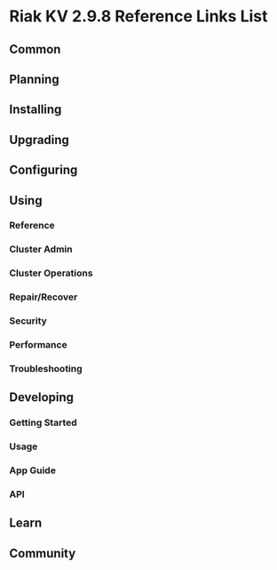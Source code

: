 
# Riak KV 2.9.8 Reference Links List

## Common

[downloads]: {{<baseurl>}}riak/kv/2.9.8/downloads/
[install index]: {{<baseurl>}}riak/kv/2.9.8/setup/installing
[upgrade index]: {{<baseurl>}}riak/kv/2.9.8/upgrading
[plan index]: {{<baseurl>}}riak/kv/2.9.8/planning
[config index]: {{<baseurl>}}riak/kv/2.9.8/using/configuring/
[config reference]: {{<baseurl>}}riak/kv/2.9.8/configuring/reference/
[manage index]: {{<baseurl>}}riak/kv/2.9.8/using/managing
[performance index]: {{<baseurl>}}riak/kv/2.9.8/using/performance
[glossary vnode]: {{<baseurl>}}riak/kv/2.9.8/learn/glossary/#vnode
[contact basho]: https://www.tiot.jp/en/about-us/contact-us/

## Planning

[plan index]: {{<baseurl>}}riak/kv/2.9.8/setup/planning
[plan start]: {{<baseurl>}}riak/kv/2.9.8/setup/planning/start
[plan backend]: {{<baseurl>}}riak/kv/2.9.8/setup/planning/backend
[plan backend bitcask]: {{<baseurl>}}riak/kv/2.9.8/setup/planning/backend/bitcask
[plan backend leveldb]: {{<baseurl>}}riak/kv/2.9.8/setup/planning/backend/leveldb
[plan backend leveled]: {{<baseurl>}}riak/kv/2.9.8/setup/planning/backend/leveled
[plan backend memory]: {{<baseurl>}}riak/kv/2.9.8/setup/planning/backend/memory
[plan backend multi]: {{<baseurl>}}riak/kv/2.9.8/setup/planning/backend/multi
[plan cluster capacity]: {{<baseurl>}}riak/kv/2.9.8/setup/planning/cluster-capacity
[plan bitcask capacity]: {{<baseurl>}}riak/kv/2.9.8/setup/planning/bitcask-capacity-calc
[plan best practices]: {{<baseurl>}}riak/kv/2.9.8/setup/planning/best-practices
[plan future]: {{<baseurl>}}riak/kv/2.9.8/setup/planning/future

## Installing

[install index]: {{<baseurl>}}riak/kv/2.9.8/setup/installing
[install aws]: {{<baseurl>}}riak/kv/2.9.8/setup/installing/amazon-web-services
[install debian & ubuntu]: {{<baseurl>}}riak/kv/2.9.8/setup/installing/debian-ubuntu
[install freebsd]: {{<baseurl>}}riak/kv/2.9.8/setup/installing/freebsd
[install mac osx]: {{<baseurl>}}riak/kv/2.9.8/setup/installing/mac-osx
[install rhel & centos]: {{<baseurl>}}riak/kv/2.9.8/setup/installing/rhel-centos
[install smartos]: {{<baseurl>}}riak/kv/2.9.8/setup/installing/smartos
[install solaris]: {{<baseurl>}}riak/kv/2.9.8/setup/installing/solaris
[install suse]: {{<baseurl>}}riak/kv/2.9.8/setup/installing/suse
[install windows azure]: {{<baseurl>}}riak/kv/2.9.8/setup/installing/windows-azure

[install source index]: {{<baseurl>}}riak/kv/2.9.8/setup/installing/source
[install source erlang]: {{<baseurl>}}riak/kv/2.9.8/setup/installing/source/erlang
[install source jvm]: {{<baseurl>}}riak/kv/2.9.8/setup/installing/source/jvm

[install verify]: {{<baseurl>}}riak/kv/2.9.8/setup/installing/verify

## Upgrading

[upgrade index]: {{<baseurl>}}riak/kv/2.9.8/setup/upgrading
[upgrade checklist]: {{<baseurl>}}riak/kv/2.9.8/setup/upgrading/checklist
[upgrade version]: {{<baseurl>}}riak/kv/2.9.8/setup/upgrading/version
[upgrade cluster]: {{<baseurl>}}riak/kv/2.9.8/setup/upgrading/cluster
[upgrade mdc]: {{<baseurl>}}riak/kv/2.9.8/setup/upgrading/multi-datacenter
[upgrade downgrade]: {{<baseurl>}}riak/kv/2.9.8/setup/downgrade

## Configuring

[config index]: {{<baseurl>}}riak/kv/2.9.8/configuring
[config basic]: {{<baseurl>}}riak/kv/2.9.8/configuring/basic
[config backend]: {{<baseurl>}}riak/kv/2.9.8/configuring/backend
[config manage]: {{<baseurl>}}riak/kv/2.9.8/configuring/managing
[config reference]: {{<baseurl>}}riak/kv/2.9.8/configuring/reference/
[config strong consistency]: {{<baseurl>}}riak/kv/2.9.8/configuring/strong-consistency
[config load balance]: {{<baseurl>}}riak/kv/2.9.8/configuring/load-balancing-proxy
[config mapreduce]: {{<baseurl>}}riak/kv/2.9.8/configuring/mapreduce
[config search]: {{<baseurl>}}riak/kv/2.9.8/configuring/search/

[config v3 mdc]: {{<baseurl>}}riak/kv/2.9.8/configuring/v3-multi-datacenter
[config v3 nat]: {{<baseurl>}}riak/kv/2.9.8/configuring/v3-multi-datacenter/nat
[config v3 quickstart]: {{<baseurl>}}riak/kv/2.9.8/configuring/v3-multi-datacenter/quick-start
[config v3 ssl]: {{<baseurl>}}riak/kv/2.9.8/configuring/v3-multi-datacenter/ssl

[config v2 mdc]: {{<baseurl>}}riak/kv/2.9.8/configuring/v2-multi-datacenter
[config v2 nat]: {{<baseurl>}}riak/kv/2.9.8/configuring/v2-multi-datacenter/nat
[config v2 quickstart]: {{<baseurl>}}riak/kv/2.9.8/configuring/v2-multi-datacenter/quick-start
[config v2 ssl]: {{<baseurl>}}riak/kv/2.9.8/configuring/v2-multi-datacenter/ssl

## Using

[use index]: {{<baseurl>}}riak/kv/2.9.8/using/
[use admin commands]: {{<baseurl>}}riak/kv/2.9.8/using/cluster-admin-commands
[use running cluster]: {{<baseurl>}}riak/kv/2.9.8/using/running-a-cluster

### Reference

[use ref custom code]: {{<baseurl>}}riak/kv/2.9.8/using/reference/custom-code
[use ref handoff]: {{<baseurl>}}riak/kv/2.9.8/using/reference/handoff
[use ref monitoring]: {{<baseurl>}}riak/kv/2.9.8/using/reference/statistics-monitoring
[use ref search]: {{<baseurl>}}riak/kv/2.9.8/using/reference/search
[use ref 2i]: {{<baseurl>}}riak/kv/2.9.8/using/reference/secondary-indexes
[use ref snmp]: {{<baseurl>}}riak/kv/2.9.8/using/reference/snmp
[use ref strong consistency]: {{<baseurl>}}riak/kv/2.9.8/using/reference/strong-consistency
[use ref jmx]: {{<baseurl>}}riak/kv/2.9.8/using/reference/jmx
[use ref obj del]: {{<baseurl>}}riak/kv/2.9.8/using/reference/object-deletion/
[use ref v3 mdc]: {{<baseurl>}}riak/kv/2.9.8/using/reference/v3-multi-datacenter
[use ref v2 mdc]: {{<baseurl>}}riak/kv/2.9.8/using/reference/v2-multi-datacenter

### Cluster Admin

[use admin index]: {{<baseurl>}}riak/kv/2.9.8/using/admin/
[use admin commands]: {{<baseurl>}}riak/kv/2.9.8/using/admin/commands/
[use admin riak cli]: {{<baseurl>}}riak/kv/2.9.8/using/admin/riak-cli/
[use admin riak-admin]: {{<baseurl>}}riak/kv/2.9.8/using/admin/riak-admin/
[use admin riak control]: {{<baseurl>}}riak/kv/2.9.8/using/admin/riak-control/

### Cluster Operations

[cluster ops add remove node]: {{<baseurl>}}riak/kv/2.9.8/using/cluster-operations/adding-removing-nodes
[cluster ops inspect node]: {{<baseurl>}}riak/kv/2.9.8/using/cluster-operations/inspecting-node
[cluster ops change info]: {{<baseurl>}}riak/kv/2.9.8/using/cluster-operations/changing-cluster-info
[cluster ops load balance]: {{<baseurl>}}riak/kv/2.9.8/configuring/load-balancing-proxy
[cluster ops bucket types]: {{<baseurl>}}riak/kv/2.9.8/using/cluster-operations/bucket-types
[cluster ops handoff]: {{<baseurl>}}riak/kv/2.9.8/using/cluster-operations/handoff
[cluster ops log]: {{<baseurl>}}riak/kv/2.9.8/using/cluster-operations/logging
[cluster ops obj del]: {{<baseurl>}}riak/kv/2.9.8/using/reference/object-deletion
[cluster ops backup]: {{<baseurl>}}riak/kv/2.9.8/using/cluster-operations/backing-up
[cluster ops mdc]: {{<baseurl>}}riak/kv/2.9.8/using/cluster-operations/v3-multi-datacenter
[cluster ops strong consistency]: {{<baseurl>}}riak/kv/2.9.8/using/cluster-operations/strong-consistency
[cluster ops 2i]: {{<baseurl>}}riak/kv/2.9.8/using/reference/secondary-indexes
[cluster ops v3 mdc]: {{<baseurl>}}riak/kv/2.9.8/using/cluster-operations/v3-multi-datacenter
[cluster ops v2 mdc]: {{<baseurl>}}riak/kv/2.9.8/using/cluster-operations/v2-multi-datacenter

### Repair/Recover

[repair recover index]: {{<baseurl>}}riak/kv/2.9.8/using/repair-recovery
[repair recover index]: {{<baseurl>}}riak/kv/2.9.8/using/repair-recovery/failure-recovery/

### Security

[security index]: {{<baseurl>}}riak/kv/2.9.8/using/security/
[security basics]: {{<baseurl>}}riak/kv/2.9.8/using/security/basics
[security managing]: {{<baseurl>}}riak/kv/2.9.8/using/security/managing-sources/

### Performance

[perf index]: {{<baseurl>}}riak/kv/2.9.8/using/performance/
[perf benchmark]: {{<baseurl>}}riak/kv/2.9.8/using/performance/benchmarking
[perf open files]: {{<baseurl>}}riak/kv/2.9.8/using/performance/open-files-limit/
[perf erlang]: {{<baseurl>}}riak/kv/2.9.8/using/performance/erlang
[perf aws]: {{<baseurl>}}riak/kv/2.9.8/using/performance/amazon-web-services
[perf latency checklist]: {{<baseurl>}}riak/kv/2.9.8/using/performance/latency-reduction

### Troubleshooting

[troubleshoot http]: {{<baseurl>}}riak/kv/2.9.8/using/troubleshooting/http-204

## Developing

[dev index]: {{<baseurl>}}riak/kv/2.9.8/developing
[dev client libraries]: {{<baseurl>}}riak/kv/2.9.8/developing/client-libraries
[dev data model]: {{<baseurl>}}riak/kv/2.9.8/developing/data-modeling
[dev data types]: {{<baseurl>}}riak/kv/2.9.8/developing/data-types
[dev kv model]: {{<baseurl>}}riak/kv/2.9.8/developing/key-value-modeling

### Getting Started

[getting started]: {{<baseurl>}}riak/kv/2.9.8/developing/getting-started
[getting started java]: {{<baseurl>}}riak/kv/2.9.8/developing/getting-started/java
[getting started ruby]: {{<baseurl>}}riak/kv/2.9.8/developing/getting-started/ruby
[getting started python]: {{<baseurl>}}riak/kv/2.9.8/developing/getting-started/python
[getting started php]: {{<baseurl>}}riak/kv/2.9.8/developing/getting-started/php
[getting started csharp]: {{<baseurl>}}riak/kv/2.9.8/developing/getting-started/csharp
[getting started nodejs]: {{<baseurl>}}riak/kv/2.9.8/developing/getting-started/nodejs
[getting started erlang]: {{<baseurl>}}riak/kv/2.9.8/developing/getting-started/erlang
[getting started golang]: {{<baseurl>}}riak/kv/2.9.8/developing/getting-started/golang

[obj model java]: {{<baseurl>}}riak/kv/2.9.8/developing/getting-started/java/object-modeling
[obj model ruby]: {{<baseurl>}}riak/kv/2.9.8/developing/getting-started/ruby/object-modeling
[obj model python]: {{<baseurl>}}riak/kv/2.9.8/developing/getting-started/python/object-modeling
[obj model csharp]: {{<baseurl>}}riak/kv/2.9.8/developing/getting-started/csharp/object-modeling
[obj model nodejs]: {{<baseurl>}}riak/kv/2.9.8/developing/getting-started/nodejs/object-modeling
[obj model erlang]: {{<baseurl>}}riak/kv/2.9.8/developing/getting-started/erlang/object-modeling
[obj model golang]: {{<baseurl>}}riak/kv/2.9.8/developing/getting-started/golang/object-modeling

### Usage

[usage index]: {{<baseurl>}}riak/kv/2.9.8/developing/usage
[usage bucket types]: {{<baseurl>}}riak/kv/2.9.8/developing/usage/bucket-types
[usage commit hooks]: {{<baseurl>}}riak/kv/2.9.8/developing/usage/commit-hooks
[usage conflict resolution]: {{<baseurl>}}riak/kv/2.9.8/developing/usage/conflict-resolution
[usage content types]: {{<baseurl>}}riak/kv/2.9.8/developing/usage/content-types
[usage create objects]: {{<baseurl>}}riak/kv/2.9.8/developing/usage/creating-objects
[usage custom extractors]: {{<baseurl>}}riak/kv/2.9.8/developing/usage/custom-extractors
[usage delete objects]: {{<baseurl>}}riak/kv/2.9.8/developing/usage/deleting-objects
[usage mapreduce]: {{<baseurl>}}riak/kv/2.9.8/developing/usage/mapreduce
[usage search]: {{<baseurl>}}riak/kv/2.9.8/developing/usage/search
[usage search schema]: {{<baseurl>}}riak/kv/2.9.8/developing/usage/search-schemas
[usage search data types]: {{<baseurl>}}riak/kv/2.9.8/developing/usage/searching-data-types
[usage 2i]: {{<baseurl>}}riak/kv/2.9.8/developing/usage/secondary-indexes
[usage update objects]: {{<baseurl>}}riak/kv/2.9.8/developing/usage/updating-objects

### App Guide

[apps mapreduce]: {{<baseurl>}}riak/kv/2.9.8/developing/app-guide/advanced-mapreduce
[apps replication properties]: {{<baseurl>}}riak/kv/2.9.8/developing/app-guide/replication-properties
[apps strong consistency]: {{<baseurl>}}riak/kv/2.9.8/developing/app-guide/strong-consistency

### API

[dev api backend]: {{<baseurl>}}riak/kv/2.9.8/developing/api/backend
[dev api http]: {{<baseurl>}}riak/kv/2.9.8/developing/api/http
[dev api http status]: {{<baseurl>}}riak/kv/2.9.8/developing/api/http/status
[dev api pbc]: {{<baseurl>}}riak/kv/2.9.8/developing/api/protocol-buffers/

## Learn

[learn new nosql]: {{<baseurl>}}riak/kv/learn/new-to-nosql
[learn use cases]: {{<baseurl>}}riak/kv/learn/use-cases
[learn why riak]: {{<baseurl>}}riak/kv/learn/why-riak-kv

[glossary]: {{<baseurl>}}riak/kv/2.9.8/learn/glossary/
[glossary aae]: {{<baseurl>}}riak/kv/2.9.8/learn/glossary/#active-anti-entropy-aae
[glossary read rep]: {{<baseurl>}}riak/kv/2.9.8/learn/glossary/#read-repair
[glossary vnode]: {{<baseurl>}}riak/kv/2.9.8/learn/glossary/#vnode

[concept aae]: {{<baseurl>}}riak/kv/2.9.8/learn/concepts/active-anti-entropy/
[concept buckets]: {{<baseurl>}}riak/kv/2.9.8/learn/concepts/buckets
[concept cap neg]: {{<baseurl>}}riak/kv/2.9.8/learn/concepts/capability-negotiation
[concept causal context]: {{<baseurl>}}riak/kv/2.9.8/learn/concepts/causal-context
[concept clusters]: {{<baseurl>}}riak/kv/2.9.8/learn/concepts/clusters/
[concept crdts]: {{<baseurl>}}riak/kv/2.9.8/learn/concepts/crdts
[concept eventual consistency]: {{<baseurl>}}riak/kv/2.9.8/learn/concepts/eventual-consistency
[concept keys objects]: {{<baseurl>}}riak/kv/2.9.8/learn/concepts/keys-and-objects
[concept replication]: {{<baseurl>}}riak/kv/2.9.8/learn/concepts/replication
[concept strong consistency]: {{<baseurl>}}riak/kv/2.9.8/using/reference/strong-consistency
[concept vnodes]: {{<baseurl>}}riak/kv/2.9.8/learn/concepts/vnodes

## Community

[community]: {{<baseurl>}}community
[community projects]: {{<baseurl>}}community/projects
[reporting bugs]: {{<baseurl>}}community/reporting-bugs
[taishi]: {{<baseurl>}}community/taishi

